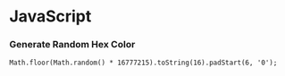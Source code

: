 # JavaScript 

### Generate Random Hex Color

```
Math.floor(Math.random() * 16777215).toString(16).padStart(6, '0');
```


